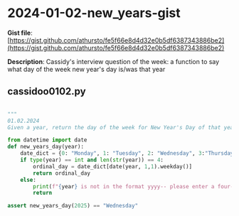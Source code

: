 # 2024-01-02-new_years-gist

**Gist file**: [https://gist.github.com/athursto/fe5f66e8d4d32e0b5df6387343886be2](https://gist.github.com/athursto/fe5f66e8d4d32e0b5df6387343886be2)

**Description**: Cassidy's interview question of the week: a function to say what day of the week new year's day is/was that year

## cassidoo0102.py

```Python

"""
01.02.2024
Given a year, return the day of the week for New Year's Day of that year."""

from datetime import date
def new_years_day(year):
    date_dict = {0: "Monday", 1: "Tuesday", 2: "Wednesday", 3:"Thursday", 4:"Friday", 5:"Saturday", 6:"Sunday"}
    if type(year) == int and len(str(year)) == 4:
        ordinal_day = date_dict[date(year, 1,1).weekday()]
        return ordinal_day
    else:
        print(f"{year} is not in the format yyyy-- please enter a four-digit integer.")
        return

assert new_years_day(2025) == "Wednesday"


```